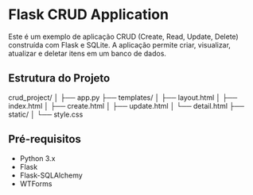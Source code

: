 # Flask CRUD Application

Este é um exemplo de aplicação CRUD (Create, Read, Update, Delete) construída com Flask e SQLite. A aplicação permite criar, visualizar, atualizar e deletar itens em um banco de dados.

## Estrutura do Projeto
crud_project/
│
├── app.py
├── templates/
│ ├── layout.html
│ ├── index.html
│ ├── create.html
│ ├── update.html
│ └── detail.html
├── static/
│ └── style.css


## Pré-requisitos

- Python 3.x
- Flask
- Flask-SQLAlchemy
- WTForms

